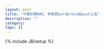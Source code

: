 ```yaml
---
layout: post
title: "今晚折腾AWS，争取把wordpress给push上去"
description: ""
category: 
tags: []
---
```

{% include JB/setup %}
